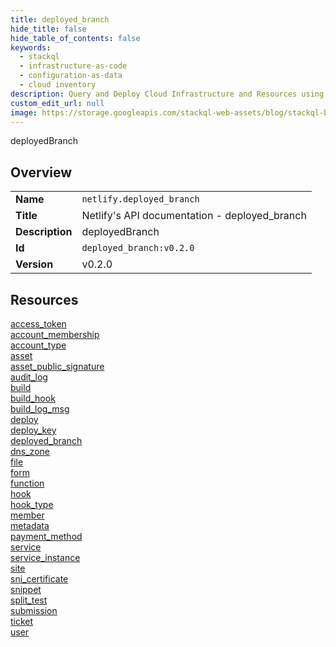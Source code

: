 ```yaml
---
title: deployed_branch
hide_title: false
hide_table_of_contents: false
keywords:
  - stackql
  - infrastructure-as-code
  - configuration-as-data
  - cloud inventory
description: Query and Deploy Cloud Infrastructure and Resources using SQL
custom_edit_url: null
image: https://storage.googleapis.com/stackql-web-assets/blog/stackql-blog-post-featured-image.png
---
```

deployedBranch  
    

## Overview
<table><tbody>
<tr><td><b>Name</b></td><td><code>netlify.deployed_branch</code></td></tr>
<tr><td><b>Title</b></td><td>Netlify's API documentation - deployed_branch</td></tr>
<tr><td><b>Description</b></td><td>deployedBranch</td></tr>
<tr><td><b>Id</b></td><td><code>deployed_branch:v0.2.0</code></td></tr>
<tr><td><b>Version</b></td><td>v0.2.0</td></tr>
</tbody></table>

## Resources
<div class="row">
<div class="providerDocColumn">
<a href="/docs/providers/netlify/deployed_branch/access_token">access_token</a><br />
<a href="/docs/providers/netlify/deployed_branch/account_membership">account_membership</a><br />
<a href="/docs/providers/netlify/deployed_branch/account_type">account_type</a><br />
<a href="/docs/providers/netlify/deployed_branch/asset">asset</a><br />
<a href="/docs/providers/netlify/deployed_branch/asset_public_signature">asset_public_signature</a><br />
<a href="/docs/providers/netlify/deployed_branch/audit_log">audit_log</a><br />
<a href="/docs/providers/netlify/deployed_branch/build">build</a><br />
<a href="/docs/providers/netlify/deployed_branch/build_hook">build_hook</a><br />
<a href="/docs/providers/netlify/deployed_branch/build_log_msg">build_log_msg</a><br />
<a href="/docs/providers/netlify/deployed_branch/deploy">deploy</a><br />
<a href="/docs/providers/netlify/deployed_branch/deploy_key">deploy_key</a><br />
<a href="/docs/providers/netlify/deployed_branch/deployed_branch">deployed_branch</a><br />
<a href="/docs/providers/netlify/deployed_branch/dns_zone">dns_zone</a><br />
<a href="/docs/providers/netlify/deployed_branch/file">file</a><br />
<a href="/docs/providers/netlify/deployed_branch/form">form</a><br />
</div>
<div class="providerDocColumn">
<a href="/docs/providers/netlify/deployed_branch/function">function</a><br />
<a href="/docs/providers/netlify/deployed_branch/hook">hook</a><br />
<a href="/docs/providers/netlify/deployed_branch/hook_type">hook_type</a><br />
<a href="/docs/providers/netlify/deployed_branch/member">member</a><br />
<a href="/docs/providers/netlify/deployed_branch/metadata">metadata</a><br />
<a href="/docs/providers/netlify/deployed_branch/payment_method">payment_method</a><br />
<a href="/docs/providers/netlify/deployed_branch/service">service</a><br />
<a href="/docs/providers/netlify/deployed_branch/service_instance">service_instance</a><br />
<a href="/docs/providers/netlify/deployed_branch/site">site</a><br />
<a href="/docs/providers/netlify/deployed_branch/sni_certificate">sni_certificate</a><br />
<a href="/docs/providers/netlify/deployed_branch/snippet">snippet</a><br />
<a href="/docs/providers/netlify/deployed_branch/split_test">split_test</a><br />
<a href="/docs/providers/netlify/deployed_branch/submission">submission</a><br />
<a href="/docs/providers/netlify/deployed_branch/ticket">ticket</a><br />
<a href="/docs/providers/netlify/deployed_branch/user">user</a><br />
</div>
</div>
